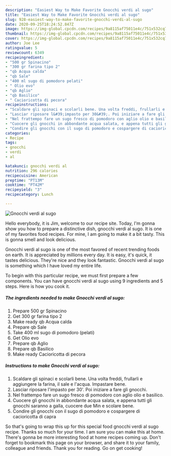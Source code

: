 ```yaml
---
description: "Easiest Way to Make Favorite Gnocchi verdi al sugo"
title: "Easiest Way to Make Favorite Gnocchi verdi al sugo"
slug: 928-easiest-way-to-make-favorite-gnocchi-verdi-al-sugo
date: 2020-09-25T18:24:52.847Z
image: https://img-global.cpcdn.com/recipes/9a8115af75011e4c/751x532cq70/gnocchi-verdi-al-sugo-recipe-main-photo.jpg
thumbnail: https://img-global.cpcdn.com/recipes/9a8115af75011e4c/751x532cq70/gnocchi-verdi-al-sugo-recipe-main-photo.jpg
cover: https://img-global.cpcdn.com/recipes/9a8115af75011e4c/751x532cq70/gnocchi-verdi-al-sugo-recipe-main-photo.jpg
author: Joe Lee
ratingvalue: 5
reviewcount: 6349
recipeingredient:
- "500 gr Spinacino"
- "300 gr farina tipo 2"
- "qb Acqua calda"
- "qb Sale"
- "400 ml sugo di pomodoro pelati"
- " Olio evo"
- "qb Aglio"
- "qb Basilico"
- " Cacioricotta di pecora"
recipeinstructions:
- "Scaldare gli spinaci e scolarli bene. Una volta freddi, frullarli e aggiungere la farina, il sale e l&#39;acqua. Impastare bene."
- "Lasciar riposare l&#39;impasto per 30&#39;. Poi iniziare a fare gli gnocchi."
- "Nel frattempo fare un sugo fresco di pomodoro con aglio olio e basilico."
- "Cuocere gli gnocchi in abbondante acqua salata, e appena tutti gli gnocchi saranno a galla, cuocere due Min e scolare bene."
- "Condire gli gnocchi con il sugo di pomodoro e cospargere di cacioricotta di capra"
categories:
- Recipe
tags:
- gnocchi
- verdi
- al

katakunci: gnocchi verdi al 
nutrition: 296 calories
recipecuisine: American
preptime: "PT13M"
cooktime: "PT42M"
recipeyield: "3"
recipecategory: Lunch

---
```



![Gnocchi verdi al sugo](https://img-global.cpcdn.com/recipes/9a8115af75011e4c/751x532cq70/gnocchi-verdi-al-sugo-recipe-main-photo.jpg)

Hello everybody, it is Jim, welcome to our recipe site. Today, I'm gonna show you how to prepare a distinctive dish, gnocchi verdi al sugo. It is one of my favorites food recipes. For mine, I am going to make it a bit tasty. This is gonna smell and look delicious.



Gnocchi verdi al sugo is one of the most favored of recent trending foods on earth. It is appreciated by millions every day. It is easy, it's quick, it tastes delicious. They're nice and they look fantastic. Gnocchi verdi al sugo is something which I have loved my entire life.


To begin with this particular recipe, we must first prepare a few components. You can have gnocchi verdi al sugo using 9 ingredients and 5 steps. Here is how you cook it.

<!--inarticleads1-->

##### The ingredients needed to make Gnocchi verdi al sugo:

1. Prepare 500 gr Spinacino
1. Get 300 gr farina tipo 2
1. Make ready qb Acqua calda
1. Prepare qb Sale
1. Take 400 ml sugo di pomodoro (pelati)
1. Get  Olio evo
1. Prepare qb Aglio
1. Prepare qb Basilico
1. Make ready  Cacioricotta di pecora




<!--inarticleads2-->

##### Instructions to make Gnocchi verdi al sugo:

1. Scaldare gli spinaci e scolarli bene. Una volta freddi, frullarli e aggiungere la farina, il sale e l&#39;acqua. Impastare bene.
1. Lasciar riposare l&#39;impasto per 30&#39;. Poi iniziare a fare gli gnocchi.
1. Nel frattempo fare un sugo fresco di pomodoro con aglio olio e basilico.
1. Cuocere gli gnocchi in abbondante acqua salata, e appena tutti gli gnocchi saranno a galla, cuocere due Min e scolare bene.
1. Condire gli gnocchi con il sugo di pomodoro e cospargere di cacioricotta di capra




So that's going to wrap this up for this special food gnocchi verdi al sugo recipe. Thanks so much for your time. I am sure you can make this at home. There's gonna be more interesting food at home recipes coming up. Don't forget to bookmark this page on your browser, and share it to your family, colleague and friends. Thank you for reading. Go on get cooking!

